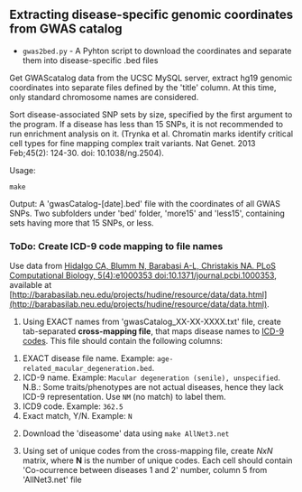 ## Extracting disease-specific genomic coordinates from GWAS catalog

* `gwas2bed.py` - A Pyhton script to download the coordinates and separate them into disease-specific .bed files

Get GWAScatalog data from the UCSC MySQL server, extract hg19 genomic coordinates into separate files defined by the 'title' column. At this time, only standard chromosome names are considered.

Sort disease-associated SNP sets by size, specified by the first argument to the program. If a disease has less than 15 SNPs, it is not recommended to run enrichment analysis on it.  (Trynka et al. Chromatin marks identify critical cell types  for fine mapping complex trait variants. Nat Genet. 2013 Feb;45(2): 124-30. doi: 10.1038/ng.2504).

Usage:
```
make
```

Output: A 'gwasCatalog-[date].bed' file with the coordinates of all GWAS SNPs. Two subfolders under 'bed' folder, 'more15' and 'less15', containing sets having more that 15 SNPs, or less.

### ToDo: Create ICD-9 code mapping to file names

Use data from [Hidalgo CA, Blumm N, Barabasi A-L, Christakis NA. PLoS Computational Biology, 5(4):e1000353 doi:10.1371/journal.pcbi.1000353](http://www.ploscompbiol.org/article/info%3Adoi%2F10.1371%2Fjournal.pcbi.1000353), available at [http://barabasilab.neu.edu/projects/hudine/resource/data/data.html](http://barabasilab.neu.edu/projects/hudine/resource/data/data.html). 


1) Using EXACT names from 'gwasCatalog_XX-XX-XXXX.txt' file, create tab-separated **cross-mapping file**, that maps disease names to [ICD-9 codes](http://www.icd9data.com/2014/Volume1/default.htm). This file should contain the following columns:

1. EXACT disease file name. Example: `age-related_macular_degeneration.bed`.
2. ICD-9 name. Example: `Macular degeneration (senile), unspecified`. N.B.: Some traits/phenotypes are not actual diseases, hence they lack ICD-9 representation. Use `NM` (no match) to label them.
3. ICD9 code. Example: `362.5`
4. Exact match, Y/N. Example: `N`

2) Download the 'diseasome' data using `make AllNet3.net`

3) Using set of unique codes from the cross-mapping file, create *NxN* matrix, where **N** is the number of unique codes. Each cell should contain 'Co-ocurrence between diseases 1 and 2' number, column 5 from 'AllNet3.net' file